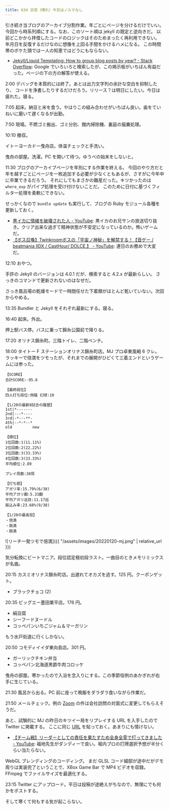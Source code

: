 ```yaml
---
title: 634 日目（晴れ）今日はノルマなし
---
```


引き続き当ブログのアーカイブ分割作業。年ごとにページを分けるだけでいい。
今回から時系列順にする。なお、このソート順は jekyll の既定と逆向きだ。
以前どこかから拝借したコードのロジックはそのためまったく再利用できない。
年月日を反復するだけなのに想像を上回る手間をかけるハメになる。
この時間帯のボケた頭では一人の知恵ではどうにもならない。

* [Jekyll/Liquid Templating: How to group blog posts by year? - Stack Overflow](https://stackoverflow.com/questions/19086284/jekyll-liquid-templating-how-to-group-blog-posts-by-year):
  Google でいろいろと検索したが、この掲示板がいちばん有益だった。ページの下の方の解答が使える。

2:00 デバッグを本質的には終了。あとは出力文字列の余計な空白を抑制したり、
コードを浄書したりするだけだろう。リリース？は明日にしたい。今日は疲れた。寝る。

7:05 起床。納豆と米を食う。やはりこの組み合わせがいちばん良い。歯をていねいに磨いて遅くなるが出勤。

7:50 現場。不燃ゴミ搬出、ゴミ分別、館内掃除機、裏庭の猫糞処理。

10:10 撤収。

イトーヨーカドー曳舟店。体温チェックと手洗い。

曳舟の部屋。洗濯。PC を開いて待つ。ゆうべの始末をしないと。

11:30 ブログのアーカイブページを年別にする作業を終える。
今回のやり方だと年を越すごとにページを一枚追加する必要が少なくともあるが、さすがに今年中に卒業できるだろう。
それにしてもまさかの難産だった。キツかったのは `where_exp` がパイプ処理を受け付けないことだ。
このために日付に基づくフィルター処理を柔軟にできない。

せっかくなので `bundle update` も実行して、ブログの Ruby モジュール各種を更新しておく。

* [黒イカに情緒を破壊された人 - YouTube](https://www.youtube.com/watch?v=wbMnkc9cIaU):
  黒イカのお兄サンの放送切り抜き。クリア出来な過ぎて精神状態が不安定になっているのか。怖いゲームだ。
* [【ボス召喚】Twinkroomボスの「宇宙ノ神秘」を解禁する！【音ゲー / beatmania IIDX / CastHour/ DOLCE.】 - YouTube](https://www.youtube.com/watch?v=qSOpGZGtb3Y):
  連日のお務めで大変だ。

12:10 おやつ。

手許の Jekyll のバージョンは 4.0.1 だが、検索すると 4.2.x が最新らしい。
さっきのコマンドで更新されないのはなぜだ。

さっき風呂場の乾燥モードで一時間任せた下着類がほとんど乾いていない。次回からやめる。

13:35 Bundler と Jekyll をそれぞれ最新にする。寝る。

16:40 起床。外出。

押上駅バス停。バスに乗って錦糸公園前で降りる。

17:20 オリナス錦糸町。三階トイレ、二階ベンチ。

18:00 タイトー F ステーションオリナス錦糸町店。MJ プロ卓東風戦 6 クレ。
ラッキーで倍満をツモったが、それまでの展開がひどくて三着エンドというゲームには参った。

```text
【SCORE】
合計SCORE:-95.6

【最終段位】
四人打ち段位:飛龍 幻球:10

【1/20の最新8試合の履歴】
1st|*-------
2nd|---*----
3rd|-*---**-
4th|--*-*--*
old         new

【順位】
1位回数:1(11.11%)
2位回数:2(22.22%)
3位回数:3(33.33%)
4位回数:3(33.33%)
平均順位:2.89

プレイ局数:38局

【打ち筋】
アガリ率:15.79%(6/38)
平均アガリ翻:5.33翻
平均アガリ巡目:11.17巡
振込み率:23.68%(9/38)

【1/20の最高役】
・倍満
・跳満
・跳満
```

![リーチ一発ツモで倍満]({{ "/assets/images/20220120-mj.png" | relative_url }})

気分転換にビートマニア。段位認定極初段ラスト。一曲目のときメモリミックスが名曲。

20:15 カスミオリナス錦糸町店。出遅れてオカズを逃す。125 円。クーポンゲット。

* ブラックチョコ (2)

20:35 ビッグエー墨田業平店。176 円。

* 絹豆腐
* シーフードヌードル
* コッペパンいちごジャム＆マーガリン

もう水戸街道に行くしかない。

20:50 コモディイイダ東向島店。301 円。

* ガーリックチキン弁当
* コッペパン北海道男爵牛肉コロッケ

曳舟の部屋。寒かったので入浴を念入りにする。この季節恒例のあかぎれが右手に生じている。

21:30 風呂から出る。PC 前に座って晩飯をダラダラ食いながら作業だ。

21:50 メールチェック。例の [Zoom] の件は会社訪問の対面式に変更してもらえそうだ。

あと、試験的に MJ の昨日のキツイ一局をリプレイする URL を入手したので Twitter に掲載する。
ここに同じ [URL](http://mj.sega.jp/mj5evo/viewer/smart.html?B=2000&T=0_342_169_289&S=42&H=jmoqrrtvxz25d_efhuukoop1134_ttvwwjknngi23_406778bgmoppq&A=hvqhliib9h3kugpi-j4ow2y_i_c_y_i_b27_4_h7ert_z_1_6rl_x3P117_2_a_d1vxy_fx9_a_j_z9a_lkmpCoqtP2j3p8_d_9_g_Cf-mcua_63n_P2lqqczj_sKsDkL9_y_fzguz_d8l_54vlx_56k48_b6u_~2b&D=8&Z=2hrbferckm8wx61&V=39)
を貼っておく。あまりにも情けない。

* [【チーム戦】リーダーとしての責任を果たすため全身全霊で打ってきました - YouTube](https://www.youtube.com/watch?v=NamvmC_urf0):
  福地先生がダンディーで良い。堀内プロの打牌選択予想が半分くらい当たらない。

WebGL ブレンディングのコーディング。
まだ GLSL コード細部が途中だがデモ周りは実装完了ということで、XBox Game Bar で MP4 ビデオを収録。
FFmpeg でファイルサイズを最適化する。

23:15 Twitter にアップロード。平日は投稿が途絶えがちなので、無理にでも何かをポストする。

そして寒くて何もする気が起こらない。

[Zoom]: https://zoom.us/
